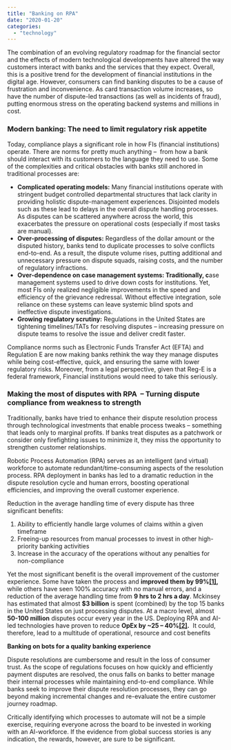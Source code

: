 ```yaml
---
title: "Banking on RPA"
date: "2020-01-20"
categories: 
  - "technology"
---
```


The combination of an evolving regulatory roadmap for the financial sector and the effects of modern technological developments have altered the way customers interact with banks and the services that they expect. Overall, this is a positive trend for the development of financial institutions in the digital age. However, consumers can find banking disputes to be a cause of frustration and inconvenience. As card transaction volume increases, so have the number of dispute-led transactions (as well as incidents of fraud), putting enormous stress on the operating backend systems and millions in cost.

### **Modern banking: The need to limit regulatory risk appetite**

Today, compliance plays a significant role in how FIs (financial institutions) operate. There are norms for pretty much anything –  from how a bank should interact with its customers to the language they need to use. Some of the complexities and critical obstacles with banks still anchored in traditional processes are:

- **Complicated operating models:** Many financial institutions operate with stringent budget controlled departmental structures that lack clarity in providing holistic dispute-management experiences. Disjointed models such as these lead to delays in the overall dispute handling processes. As disputes can be scattered anywhere across the world, this exacerbates the pressure on operational costs (especially if most tasks are manual).
- **Over-processing of disputes:** Regardless of the dollar amount or the disputed history, banks tend to duplicate processes to solve conflicts end-to-end. As a result, the dispute volume rises, putting additional and unnecessary pressure on dispute squads, raising costs, and the number of regulatory infractions.
- **Over-dependence on case management systems: Traditionally, c**ase management systems used to drive down costs for institutions. Yet, most FIs only realized negligible improvements in the speed and efficiency of the grievance redressal. Without effective integration, sole reliance on these systems can leave systemic blind spots and ineffective dispute investigations.
- **Growing regulatory scrutiny:** Regulations in the United States are tightening timelines/TATs for resolving disputes – increasing pressure on dispute teams to resolve the issue and deliver credit faster.

Compliance norms such as Electronic Funds Transfer Act (EFTA) and Regulation E are now making banks rethink the way they manage disputes while being cost-effective, quick, and ensuring the same with lower regulatory risks. Moreover, from a legal perspective, given that Reg-E is a federal framework, Financial institutions would need to take this seriously.

### **Making the most of disputes with RPA  – Turning dispute compliance from weakness to strength**

Traditionally, banks have tried to enhance their dispute resolution process through technological investments that enable process tweaks – something that leads only to marginal profits. If banks treat disputes as a patchwork or consider only firefighting issues to minimize it, they miss the opportunity to strengthen customer relationships.

Robotic Process Automation (RPA) serves as an intelligent (and virtual) workforce to automate redundant/time-consuming aspects of the resolution process. RPA deployment in banks has led to a dramatic reduction in the dispute resolution cycle and human errors, boosting operational efficiencies, and improving the overall customer experience.

Reduction in the average handling time of every dispute has three significant benefits:

1. Ability to efficiently handle large volumes of claims within a given timeframe
2. Freeing-up resources from manual processes to invest in other high-priority banking activities
3. Increase in the accuracy of the operations without any penalties for non-compliance

Yet the most significant benefit is the overall improvement of the customer experience. Some have taken the process and **improved them by 99%[\[1\]](https://www.computerworld.com/article/3401137/connected-rpa-delivers-a-digital-workforce.html),** while others have seen 100% accuracy with no manual errors, and a reduction of the average handling time from **9 hrs to 2 hrs a day**. Mckinsey has estimated that almost **$3 billion** is spent (combined) by the top 15 banks in the United States on just processing disputes. At a macro level, almost **50-100 million** disputes occur every year in the US. Deploying RPA and AI-led technologies have proven to reduce **OpEx by ~25 – 40%[\[2\]](https://www.mckinsey.com/industries/financial-services/our-insights/payment-disputes-in-banking-a-pathway-to-deeper-customer-relationships).**  It could, therefore, lead to a multitude of operational, resource and cost benefits

**Banking on bots for a quality banking experience**

Dispute resolutions are cumbersome and result in the loss of consumer trust. As the scope of regulations focuses on how quickly and efficiently payment disputes are resolved, the onus falls on banks to better manage their internal processes while maintaining end-to-end compliance. While banks seek to improve their dispute resolution processes, they can go beyond making incremental changes and re-evaluate the entire customer journey roadmap.

Critically identifying which processes to automate will not be a simple exercise, requiring everyone across the board to be invested in working with an AI-workforce. If the evidence from global success stories is any indication, the rewards, however, are sure to be significant.
